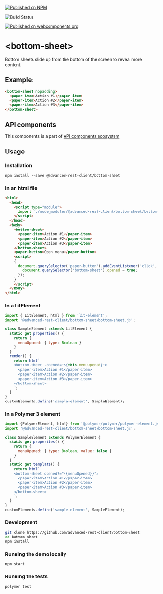[![Published on NPM](https://img.shields.io/npm/v/@advanced-rest-client/bottom-sheet.svg)](https://www.npmjs.com/package/@advanced-rest-client/bottom-sheet)

[![Build Status](https://travis-ci.org/advanced-rest-client/bottom-sheet.svg?branch=stage)](https://travis-ci.org/advanced-rest-client/bottom-sheet)

[![Published on webcomponents.org](https://img.shields.io/badge/webcomponents.org-published-blue.svg)](https://www.webcomponents.org/element/advanced-rest-client/bottom-sheet)


# &lt;bottom-sheet&gt;

Bottom sheets slide up from the bottom of the screen to reveal more content.

## Example:

```html
<bottom-sheet nopadding>
  <paper-item>Action #1</paper-item>
  <paper-item>Action #2</paper-item>
  <paper-item>Action #3</paper-item>
</bottom-sheet>
```

## API components

This components is a part of [API components ecosystem](https://elements.advancedrestclient.com/)

## Usage

### Installation
```
npm install --save @advanced-rest-client/bottom-sheet
```

### In an html file

```html
<html>
  <head>
    <script type="module">
      import './node_modules/@advanced-rest-client/bottom-sheet/bottom-sheet.js';
    </script>
  </head>
  <body>
    <bottom-sheet>
      <paper-item>Action #1</paper-item>
      <paper-item>Action #2</paper-item>
      <paper-item>Action #3</paper-item>
    </bottom-sheet>
    <paper-button>Open menu</paper-button>
    <script>
    {
      document.querySelector('paper-button').addEventListener('click', () => {
        document.querySelector('bottom-sheet').opened = true;
      });
    }
    </script>
  </body>
</html>
```

### In a LitElement

```js
import { LitElement, html } from 'lit-element';
import '@advanced-rest-client/bottom-sheet/bottom-sheet.js';

class SampleElement extends LitElement {
  static get properties() {
    return {
      menuOpened: { type: Boolean }
    }
  }
  render() {
    return html`
    <bottom-sheet .opened="${this.menuOpened}">
      <paper-item>Action #1</paper-item>
      <paper-item>Action #2</paper-item>
      <paper-item>Action #3</paper-item>
    </bottom-sheet>
    `;
  }
}
customElements.define('sample-element', SampleElement);
```

### In a Polymer 3 element

```js
import {PolymerElement, html} from '@polymer/polymer/polymer-element.js';
import '@advanced-rest-client/bottom-sheet/bottom-sheet.js';

class SampleElement extends PolymerElement {
  static get properties() {
    return {
      menuOpened: { type: Boolean, value: false }
    }
  }
  static get template() {
    return html`
    <bottom-sheet opened?="{{menuOpened}}">
      <paper-item>Action #1</paper-item>
      <paper-item>Action #2</paper-item>
      <paper-item>Action #3</paper-item>
    </bottom-sheet>
    `;
  }
}
customElements.define('sample-element', SampleElement);
```

### Development

```sh
git clone https://github.com/advanced-rest-client/bottom-sheet
cd bottom-sheet
npm install
```

### Running the demo locally

```sh
npm start
```

### Running the tests
```sh
polymer test
```
